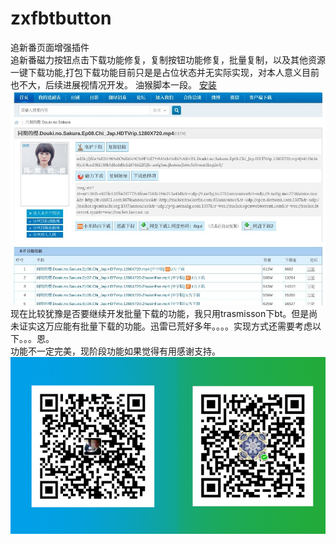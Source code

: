 # zxfbtbutton
追新番页面增强插件  
追新番磁力按钮点击下载功能修复，复制按钮功能修复，批量复制，以及其他资源一键下载功能,打包下载功能目前只是是占位状态并无实际实现，对本人意义目前也不大，后续进展视情况开发。
油猴脚本一段。
[安装](https://greasyfork.org/zh-CN/scripts/392739-%E8%BF%BD%E6%96%B0%E7%95%AA%E7%A3%81%E5%8A%9B%E4%B8%8B%E8%BD%BD%E6%8C%89%E9%92%AE)  
![dev开发中。。。](/Screenshot%20from%202019-12-08%2003-14-24.png)  
现在比较犹豫是否要继续开发批量下载的功能，我只用trasmisson下bt。但是尚未证实这万应能有批量下载的功能。迅雷已荒好多年。。。。实现方式还需要考虑以下。。。恩。  
功能不一定完美，现阶段功能如果觉得有用感谢支持。  
![donate](/wechatalipay.png)  
